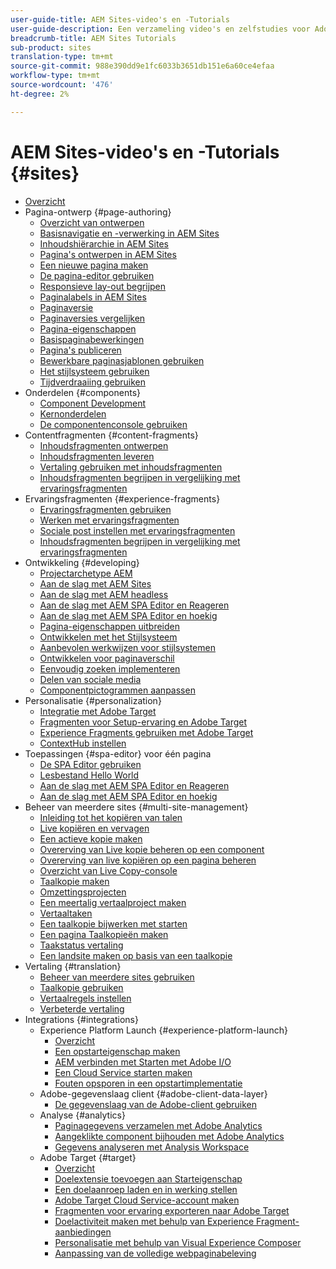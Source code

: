 ```yaml
---
user-guide-title: AEM Sites-video's en -Tutorials
user-guide-description: Een verzameling video's en zelfstudies voor Adobe Experience Manager Sites.
breadcrumb-title: AEM Sites Tutorials
sub-product: sites
translation-type: tm+mt
source-git-commit: 988e390dd9e1fc6033b3651db151e6a60ce4efaa
workflow-type: tm+mt
source-wordcount: '476'
ht-degree: 2%

---
```



# AEM Sites-video&#39;s en -Tutorials {#sites}

+ [Overzicht](overview.md)
+ Pagina-ontwerp {#page-authoring}
   + [Overzicht van ontwerpen](page-authoring/aem-sites-authoring-overview.md)
   + [Basisnavigatie en -verwerking in AEM Sites](page-authoring/basic-handling-sites-feature-video-use.md)
   + [Inhoudshiërarchie in AEM Sites](page-authoring/content-hierarchy-feature-video-use.md)
   + [Pagina&#39;s ontwerpen in AEM Sites](page-authoring/page-authoring-overview-feature-video-use.md)
   + [Een nieuwe pagina maken](page-authoring/creating-page-feature-video-use.md)
   + [De pagina-editor gebruiken](page-authoring/page-editor-feature-video-use.md)
   + [Responsieve lay-out begrijpen](page-authoring/responsive-layout-feature-video-understand.md)
   + [Paginalabels in AEM Sites](page-authoring/page-tagging-feature-video-use.md)
   + [Paginaversie](page-authoring/page-versioning-feature-video-use.md)
   + [Paginaversies vergelijken](page-authoring/page-diff-feature-video-use.md)
   + [Pagina-eigenschappen](page-authoring/page-properties-feature-video-understand.md)
   + [Basispaginabewerkingen](page-authoring/page-operations-feature-video-use.md)
   + [Pagina&#39;s publiceren](page-authoring/publication-management-feature-video-use.md)
   + [Bewerkbare paginasjablonen gebruiken](page-authoring/template-editor-feature-video-use.md)
   + [Het stijlsysteem gebruiken](page-authoring/style-system-feature-video-use.md)
   + [Tijdverdraaiing gebruiken](page-authoring/timewarp-feature-video-use.md)
+ Onderdelen {#components}
   + [Component Development](components/component-development.md)
   + [Kernonderdelen](components/core-components-feature-video-understand.md)
   + [De componentenconsole gebruiken](components/components-console-feature-video-use.md)
+ Contentfragmenten {#content-fragments}
   + [Inhoudsfragmenten ontwerpen](content-fragments/content-fragments-feature-video-use.md)
   + [Inhoudsfragmenten leveren](content-fragments/content-fragments-delivery-feature-video-use.md)
   + [Vertaling gebruiken met inhoudsfragmenten](content-fragments/content-fragments-translation-feature-video-use.md)
   + [Inhoudsfragmenten begrijpen in vergelijking met ervaringsfragmenten](content-fragments/understand-content-fragments-and-experience-fragments.md)
+ Ervaringsfragmenten {#experience-fragments}
   + [Ervaringsfragmenten gebruiken](experience-fragments/experience-fragments-feature-video-use.md)
   + [Werken met ervaringsfragmenten](experience-fragments/experience-fragments-feature-video-understand.md)
   + [Sociale post instellen met ervaringsfragmenten](experience-fragments/experience-fragments-social-technical-video-setup.md)
   + [Inhoudsfragmenten begrijpen in vergelijking met ervaringsfragmenten](https://docs.adobe.com/content/help/en/experience-manager-learn/sites/content-fragments/understand-content-fragments-and-experience-fragments.html)
+ Ontwikkeling {#developing}
   + [Projectarchetype AEM](developing/aem-project-archetype.md)
   + [Aan de slag met AEM Sites](https://docs.adobe.com/content/help/en/experience-manager-learn/getting-started-wknd-tutorial-develop/overview.html)
   + [Aan de slag met AEM headless](https://docs.adobe.com/content/help/en/experience-manager-learn/getting-started-with-aem-headless/overview.html)
   + [Aan de slag met AEM SPA Editor en Reageren](https://docs.adobe.com/content/help/en/experience-manager-learn/spa-react-tutorial/overview.html)
   + [Aan de slag met AEM SPA Editor en hoekig](https://docs.adobe.com/content/help/en/experience-manager-learn/spa-angular-tutorial/overview.html)
   + [Pagina-eigenschappen uitbreiden](developing/page-properties-technical-video-develop.md)
   + [Ontwikkelen met het Stijlsysteem](developing/style-system-technical-video-understand.md)
   + [Aanbevolen werkwijzen voor stijlsystemen](developing/style-organization-style-system-understand-article.md)
   + [Ontwikkelen voor paginaverschil](developing/page-diff-technical-video-develop.md)
   + [Eenvoudig zoeken implementeren](developing/search-tutorial-develop.md)
   + [Delen van sociale media](developing/social-media-sharing-technical-video-use.md)
   + [Componentpictogrammen aanpassen](developing/component-icons-technical-video-develop.md)
+ Personalisatie {#personalization}
   + [Integratie met Adobe Target](https://helpx.adobe.com/marketing-cloud/how-to/aem-target.html)
   + [Fragmenten voor Setup-ervaring en Adobe Target](personalization/experience-fragment-target-technical-video-setup.md)
   + [Experience Fragments gebruiken met Adobe Target](personalization/experience-fragment-target-offer-feature-video-use.md)
   + [ContextHub instellen](personalization/context-hub-technical-video-setup.md)
+ Toepassingen {#spa-editor} voor één pagina
   + [De SPA Editor gebruiken](spa-editor/spa-editor-framework-feature-video-use.md)
   + [Lesbestand Hello World](spa-editor/spa-editor-helloworld-tutorial-use.md)
   + [Aan de slag met AEM SPA Editor en Reageren](https://docs.adobe.com/content/help/en/experience-manager-learn/spa-react-tutorial/overview.html)
   + [Aan de slag met AEM SPA Editor en hoekig](https://docs.adobe.com/content/help/en/experience-manager-learn/spa-angular-tutorial/overview.html)
+ Beheer van meerdere sites {#multi-site-management}
   + [Inleiding tot het kopiëren van talen](./multi-site-management/language-copy-overview.md)
   + [Live kopiëren en vervagen](./multi-site-management/live-copy-and-blueprint.md)
   + [Een actieve kopie maken](./multi-site-management/create-live-copy.md)
   + [Overerving van Live kopie beheren op een component](./multi-site-management/manage-component-inheritance-live-copy.md)
   + [Overerving van live kopiëren op een pagina beheren](./multi-site-management/manage-page-inheritance-live-copy.md)
   + [Overzicht van Live Copy-console](./multi-site-management/live-copy-overview-console.md)
   + [Taalkopie maken](./multi-site-management/create-language-copy.md)
   + [Omzettingsprojecten](./multi-site-management/manage-translation-projects.md)
   + [Een meertalig vertaalproject maken](./multi-site-management/create-multinational-translational-project.md)
   + [Vertaaltaken](./multi-site-management/create-translation-job.md)
   + [Een taalkopie bijwerken met starten](./multi-site-management/updating-language-copy.md)
   + [Een pagina Taalkopieën maken](./multi-site-management/create-new-page-language-copy.md)
   + [Taakstatus vertaling](./multi-site-management/translation-job-status.md)
   + [Een landsite maken op basis van een taalkopie](./multi-site-management/create-new-site.md)
+ Vertaling {#translation}
   + [Beheer van meerdere sites gebruiken](translation/multi-site-manager-feature-video-use.md)
   + [Taalkopie gebruiken](translation/language-copy-feature-video-use.md)
   + [Vertaalregels instellen](translation/translation-rules-editor-technical-video-setup.md)
   + [Verbeterde vertaling](translation/translation-enhancements-feature-video-use.md)
+ Integrations {#integrations}
   + Experience Platform Launch {#experience-platform-launch}
      + [Overzicht](integrations/experience-platform-launch/overview.md)
      + [Een opstarteigenschap maken](integrations/experience-platform-launch/create-launch-property.md)
      + [AEM verbinden met Starten met Adobe I/O](integrations/experience-platform-launch/connect-aem-launch-adobe-io.md)
      + [Een Cloud Service starten maken](integrations/experience-platform-launch/create-launch-cloud-service.md)
      + [Fouten opsporen in een opstartimplementatie](integrations/experience-platform-launch/debug-launch-implementation.md)
   + Adobe-gegevenslaag client {#adobe-client-data-layer}
      + [De gegevenslaag van de Adobe-client gebruiken](integrations/adobe-client-data-layer/data-layer-overview.md)
   + Analyse {#analytics}
      + [Paginagegevens verzamelen met Adobe Analytics](integrations/analytics/collect-data-analytics.md)
      + [Aangeklikte component bijhouden met Adobe Analytics](integrations/analytics/track-clicked-component.md)
      + [Gegevens analyseren met Analysis Workspace](integrations/analytics/create-analytics-workspace.md)
   + Adobe Target {#target}
      + [Overzicht](integrations/adobe-target/overview.md)
      + [Doelextensie toevoegen aan Starteigenschap](integrations/adobe-target/add-target-launch-extension.md)
      + [Een doelaanroep laden en in werking stellen](integrations/adobe-target/load-and-fire-target.md)
      + [Adobe Target Cloud Service-account maken](integrations/adobe-target/setup-aem-target-cloud-service.md)
      + [Fragmenten voor ervaring exporteren naar Adobe Target](integrations/adobe-target/export-experience-fragment-target.md)
      + [Doelactiviteit maken met behulp van Experience Fragment-aanbiedingen](integrations/adobe-target/create-target-activity.md)
      + [Personalisatie met behulp van Visual Experience Composer](integrations/adobe-target/personalization-using-vec.md)
      + [Aanpassing van de volledige webpaginabeleving](integrations/adobe-target/personalization-web-page.md)
